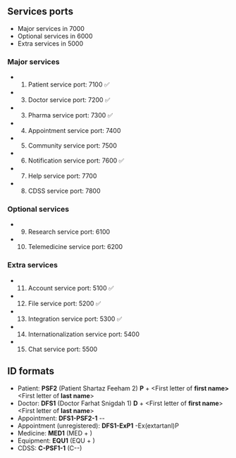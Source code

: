 ## Services ports

- Major services in 7000
- Optional services in 6000
- Extra services in 5000

### Major services

- 1. Patient service port: 7100 ✅
- 3. Doctor service port: 7200 ✅
- 3. Pharma service port: 7300 ✅
- 4. Appointment service port: 7400
- 5. Community service port: 7500
- 6. Notification service port: 7600 ✅
- 7. Help service port: 7700
- 8. CDSS service port: 7800

### Optional services

- 9. Research service port: 6100
- 10. Telemedicine service port: 6200

### Extra services

- 11. Account service port: 5100 ✅
- 12. File service port: 5200 ✅
- 13. Integration service port: 5300 ✅
- 14. Internationalization service port: 5400
- 15. Chat service port: 5500

## ID formats

- Patient: **PSF2** (Patient Shartaz Feeham 2) **P** + <First letter of **first name>**<First letter of **last name**><Serial no>
- Doctor: **DFS1** (Doctor Farhat Snigdah 1) **D** + <First letter of **first name**><First letter of **last name**><Serial no>
- Appointment: **DFS1-PSF2-1** <Doctor ID>-<Patient ID>-<Serial>
- Appointment (unregistered): **DFS1-ExP1** <Doctor ID>-Ex(extartanl)P<serial>
- Medicine: **MED1** (MED + <serial>)
- Equipment: **EQU1** (EQU + <serial>)
- CDSS: **C-PSF1-1** (C-<Patient ID>-<Serial>)
